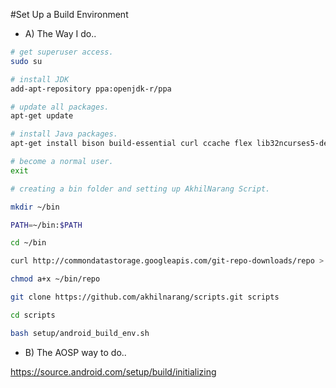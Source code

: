 #Set Up a Build Environment

* A) The Way I do..


```bash
# get superuser access.
sudo su

# install JDK 
add-apt-repository ppa:openjdk-r/ppa

# update all packages.
apt-get update

# install Java packages.
apt-get install bison build-essential curl ccache flex lib32ncurses5-dev lib32z1-dev libesd0-dev libncurses5-dev libsdl1.2-dev libxml2 libxml2-utils lzop pngcrush schedtool squashfs-tools xsltproc zip zlib1g-dev git-core make phablet-tools gperf openjdk-8-jdk

# become a normal user.
exit

# creating a bin folder and setting up AkhilNarang Script.

mkdir ~/bin

PATH=~/bin:$PATH

cd ~/bin

curl http://commondatastorage.googleapis.com/git-repo-downloads/repo > ~/bin/repo

chmod a+x ~/bin/repo

git clone https://github.com/akhilnarang/scripts.git scripts

cd scripts

bash setup/android_build_env.sh
```

* B) The AOSP way to do..

https://source.android.com/setup/build/initializing

